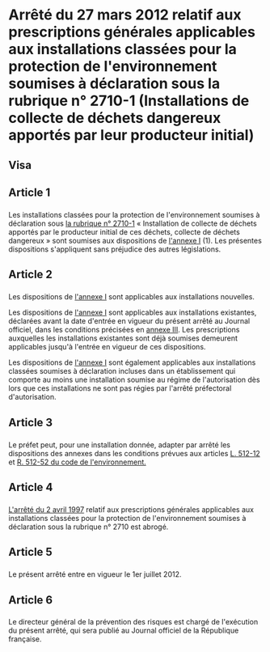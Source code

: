 # Arrêté du 27 mars 2012 relatif aux prescriptions générales applicables aux installations classées pour la protection de l'environnement soumises à déclaration sous la rubrique n° 2710-1 (Installations de collecte de déchets dangereux apportés par leur producteur initial)

## Visa

## Article 1

### 

Les installations classées pour la protection de l'environnement soumises à déclaration sous [la rubrique n° 2710-1](https://aida.ineris.fr/consultation_document/10715) « Installation de collecte de déchets apportés par le producteur initial de ces déchets, collecte de déchets dangereux » sont soumises aux dispositions de [l'annexe I](#annexe-i-:-prescriptions-générales-et-faisant-l'objet-du-contrôle-périodique-applicables-aux-installations-classées-pour-la-protection-de-l'environnement-soumises-à-déclaration-sous-la-rubrique-n°-2710-1) (1). Les présentes dispositions s'appliquent sans préjudice des autres législations.

## Article 2

### 

Les dispositions de [l'annexe I](#annexe-i-:-prescriptions-générales-et-faisant-l'objet-du-contrôle-périodique-applicables-aux-installations-classées-pour-la-protection-de-l'environnement-soumises-à-déclaration-sous-la-rubrique-n°-2710-1) sont applicables aux installations nouvelles.

Les dispositions de [l'annexe I](#annexe-i-:-prescriptions-générales-et-faisant-l'objet-du-contrôle-périodique-applicables-aux-installations-classées-pour-la-protection-de-l'environnement-soumises-à-déclaration-sous-la-rubrique-n°-2710-1) sont applicables aux installations existantes, déclarées avant la date d'entrée en vigueur du présent arrêté au Journal officiel, dans les conditions précisées en [annexe III](#annexe-iii-:-dispositions-applicables-aux-installations-existantes). Les prescriptions auxquelles les installations existantes sont déjà soumises demeurent applicables jusqu'à l'entrée en vigueur de ces dispositions.

Les dispositions de [l'annexe I](#annexe-i-:-prescriptions-générales-et-faisant-l'objet-du-contrôle-périodique-applicables-aux-installations-classées-pour-la-protection-de-l'environnement-soumises-à-déclaration-sous-la-rubrique-n°-2710-1) sont également applicables aux installations classées soumises à déclaration incluses dans un établissement qui comporte au moins une installation soumise au régime de l'autorisation dès lors que ces installations ne sont pas régies par l'arrêté préfectoral d'autorisation.

## Article 3

### 

Le préfet peut, pour une installation donnée, adapter par arrêté les dispositions des annexes dans les conditions prévues aux articles [L. 512-12](https://aida.ineris.fr/consultation_document/1767#Article_L._512-12) et [R. 512-52 du code de l'environnement.](https://aida.ineris.fr/consultation_document/1783#Article_R_512_52)

## Article 4

### 

[L'arrêté du 2 avril 1997](/src/data/AM/markdown_texts/ENVP9760118A.md) relatif aux prescriptions générales applicables aux installations classées pour la protection de l'environnement soumises à déclaration sous la rubrique n° 2710 est abrogé.

## Article 5

### 

Le présent arrêté entre en vigueur le 1er juillet 2012.

## Article 6

### 

Le directeur général de la prévention des risques est chargé de l'exécution du présent arrêté, qui sera publié au Journal officiel de la République française.